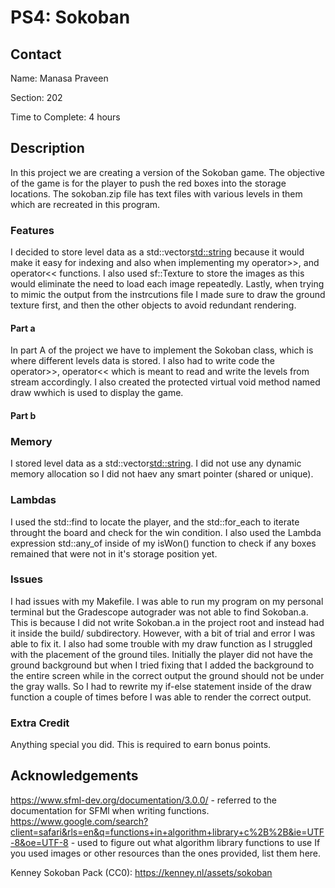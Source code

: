 # PS4: Sokoban

## Contact
Name: Manasa Praveen

Section: 202

Time to Complete: 4 hours


## Description
In this project we are creating a version of the Sokoban game. The objective of the game is for the player to push the red boxes into the storage locations. The sokoban.zip file has text files with various levels in them which are recreated in this program. 

### Features
I decided to store level data as a std::vector<std::string> because it would make it easy for indexing and also when implementing my operator>>, and operator<< functions. I also used sf::Texture to store the images as this would eliminate the need to load each image repeatedly. Lastly, when trying to mimic the output from the instrcutions file I made sure to draw the ground texture first, and then the other objects to avoid redundant rendering. 

#### Part a
In part A of the project we have to implement the Sokoban class, which is where different levels data is stored. I also had to write code the operator>>, operator<< which is meant to read and write the levels from stream accordingly. I also created the protected virtual void method named draw wwhich is used to display the game.

#### Part b

### Memory
I stored level data as a std::vector<std::string>. I did not use any dynamic memory allocation so I did not haev any smart pointer (shared or unique).

### Lambdas
I used the std::find to locate the player, and the std::for_each to iterate throught the board and check for the win condition. I also used the Lambda expression std::any_of inside of my isWon() function to check if any boxes remained that were not in it's storage position yet. 

### Issues
I had issues with my Makefile. I was able to run my program on my personal terminal but the Gradescope autograder was not able to find Sokoban.a. This is because I did not write Sokoban.a in the project root and instead had it inside the build/ subdirectory. However, with a bit of trial and error I was able to fix it. 
I also had some trouble with my draw function as I struggled with the placement of the ground tiles. Initially the player did not have the ground background but when I tried fixing that I added the background to the entire screen while in the correct output the ground should not be under the gray walls. So I had to rewrite my if-else statement inside of the draw function a couple of times before I was able to render the correct output.

### Extra Credit
Anything special you did.  This is required to earn bonus points.


## Acknowledgements
https://www.sfml-dev.org/documentation/3.0.0/ - referred to the documentation for SFMl when writing functions.
https://www.google.com/search?client=safari&rls=en&q=functions+in+algorithm+library+c%2B%2B&ie=UTF-8&oe=UTF-8 - used to figure out what algorithm library functions to use
If you used images or other resources than the ones provided, list them here.

Kenney Sokoban Pack (CC0): https://kenney.nl/assets/sokoban
